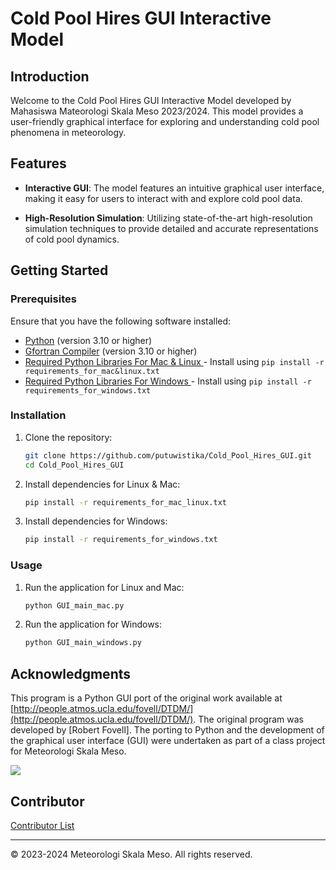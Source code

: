 # Cold Pool Hires GUI Interactive Model

## Introduction

Welcome to the Cold Pool Hires GUI Interactive Model developed by Mahasiswa Mateorologi Skala Meso 2023/2024. This model provides a user-friendly graphical interface for exploring and understanding cold pool phenomena in meteorology.

## Features

- **Interactive GUI**: The model features an intuitive graphical user interface, making it easy for users to interact with and explore cold pool data.

- **High-Resolution Simulation**: Utilizing state-of-the-art high-resolution simulation techniques to provide detailed and accurate representations of cold pool dynamics.

## Getting Started

### Prerequisites

Ensure that you have the following software installed:

- [Python](https://www.python.org/) (version 3.10 or higher)
- [Gfortran Compiler](https://gcc.gnu.org) (version 3.10 or higher)
- [Required Python Libraries For Mac & Linux ](requirements_for_mac_linux.txt) - Install using `pip install -r requirements_for_mac&linux.txt`
- [Required Python Libraries For Windows ](requirements_for_windows.txt) - Install using `pip install -r requirements_for_windows.txt`

### Installation

1. Clone the repository:

    ```bash
    git clone https://github.com/putuwistika/Cold_Pool_Hires_GUI.git
    cd Cold_Pool_Hires_GUI
    ```

2. Install dependencies for Linux & Mac:

    ```bash
    pip install -r requirements_for_mac_linux.txt
    ```

3. Install dependencies for Windows:

    ```bash
    pip install -r requirements_for_windows.txt 
    ```

### Usage

1. Run the application for Linux and Mac:

    ```bash
    python GUI_main_mac.py
    ```
    
2. Run the application for Windows:

    ```bash
    python GUI_main_windows.py
    ```

## Acknowledgments

This program is a Python GUI port of the original work available at [http://people.atmos.ucla.edu/fovell/DTDM/](http://people.atmos.ucla.edu/fovell/DTDM/). The original program was developed by [Robert Fovell]. The porting to Python and the development of the graphical user interface (GUI) were undertaken as part of a class project for Meteorologi Skala Meso.

![](http://people.atmos.ucla.edu/fovell/DTDM/images/cpool_hires_thp.gif)

## Contributor
[Contributor List](CONTRIBUTOR.md)



---

© 2023-2024 Meteorologi Skala Meso. All rights reserved.
